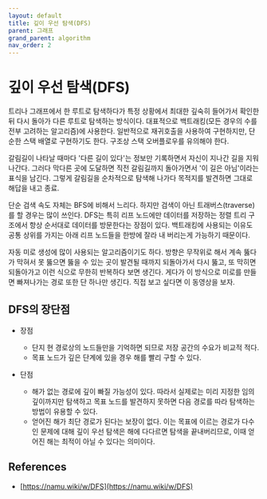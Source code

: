 ```yaml
---
layout: default
title: 깊이 우선 탐색(DFS)
parent: 그래프
grand_parent: algorithm
nav_order: 2
---
```


# 깊이 우선 탐색(DFS)

트리나 그래프에서 한 루트로 탐색하다가 특정 상황에서 최대한 깊숙히 들어가서 확인한 뒤 다시 돌아가 다른 루트로 탐색하는 방식이다. 대표적으로 백트래킹(모든 경우의 수를 전부 고려하는 알고리즘)에 사용한다. 일반적으로 재귀호출을 사용하여 구현하지만, 단순한 스택 배열로 구현하기도 한다. 구조상 스택 오버플로우를 유의해야 한다.

갈림길이 나타날 때마다 '다른 길이 있다'는 정보만 기록하면서 자신이 지나간 길을 지워나간다. 그러다 막다른 곳에 도달하면 직전 갈림길까지 돌아가면서 '이 길은 아님'이라는 표식을 남긴다. 그렇게 갈림길을 순차적으로 탐색해 나가다 목적지를 발견하면 그대로 해답을 내고 종료.

단순 검색 속도 자체는 BFS에 비해서 느리다. 하지만 검색이 아닌 트래버스(traverse)를 할 경우는 많이 쓰인다. DFS는 특히 리프 노드에만 데이터를 저장하는 정렬 트리 구조에서 항상 순서대로 데이터를 방문한다는 장점이 있다. 백트래킹에 사용되는 이유도 공통 상위를 가지는 아래 리프 노드들을 한방에 잘라 내 버리는게 가능하기 때문이다.

자동 미로 생성에 많이 사용되는 알고리즘이기도 하다. 방향은 무작위로 해서 계속 뚫다가 막혀서 못 뚫으면 뚫을 수 있는 곳이 발견될 때까지 되돌아가서 다시 뚫고, 또 막히면 되돌아가고 이런 식으로 무한히 반복하다 보면 생긴다. 게다가 이 방식으로 미로를 만들면 빠져나가는 경로 또한 단 하나만 생긴다. 직접 보고 싶다면 이 동영상을 보자.

## DFS의 장단점

- 장점
  - 단지 현 경로상의 노드들만을 기억하면 되므로 저장 공간의 수요가 비교적 적다.
  - 목표 노드가 깊은 단계에 있을 경우 해를 빨리 구할 수 있다.

- 단점
  - 해가 없는 경로에 깊이 빠질 가능성이 있다. 따라서 실제로는 미리 지정한 임의 깊이까지만 탐색하고 목표 노드를 발견하지 못하면 다음 경로를 따라 탐색하는 방법이 유용할 수 있다.
  - 얻어진 해가 최단 경로가 된다는 보장이 없다. 이는 목표에 이르는 경로가 다수인 문제에 대해 깊이 우선 탐색은 해에 다다르면 탐색을 끝내버리므로, 이때 얻어진 해는 최적이 아닐 수 있다는 의미이다.

## References

* [https://namu.wiki/w/DFS](https://namu.wiki/w/DFS)

